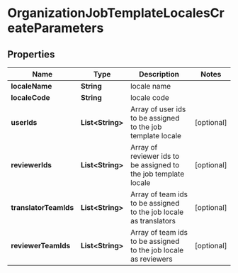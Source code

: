 

# OrganizationJobTemplateLocalesCreateParameters

## Properties

Name | Type | Description | Notes
------------ | ------------- | ------------- | -------------
**localeName** | **String** | locale name | 
**localeCode** | **String** | locale code | 
**userIds** | **List&lt;String&gt;** | Array of user ids to be assigned to the job template locale |  [optional]
**reviewerIds** | **List&lt;String&gt;** | Array of reviewer ids to be assigned to the job template locale |  [optional]
**translatorTeamIds** | **List&lt;String&gt;** | Array of team ids to be assigned to the job locale as translators |  [optional]
**reviewerTeamIds** | **List&lt;String&gt;** | Array of team ids to be assigned to the job locale as reviewers |  [optional]



